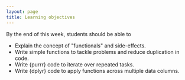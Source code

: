```yaml
---
layout: page
title: Learning objectives
---
```


By the end of this week, students should be able to

* Explain the concept of "functionals" and side-effects.
* Write simple functions to tackle problems and reduce duplication in code.
* Write {purrr} code to iterate over repeated tasks.
* Write {dplyr} code to apply functions across multiple data columns.
